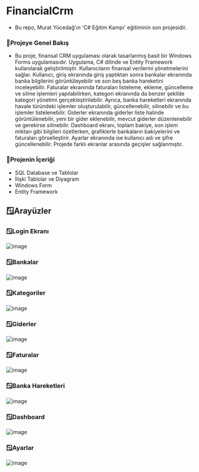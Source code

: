 # FinancialCrm
* Bu repo, Murat Yücedağ'ın 'C# Eğitim Kampı' eğitiminin son projesidir.
### 🚀Projeye Genel Bakış
* Bu proje, finansal CRM uygulaması olarak tasarlanmış basit bir Windows Forms uygulamasıdır. Uygulama, C# dilinde ve Entity Framework kullanılarak geliştirilmiştir. Kullanıcıların finansal verilerini yönetmelerini sağlar. Kullanıcı, giriş ekranında giriş yaptıktan sonra bankalar ekranında banka bilgilerini görüntüleyebilir ve son beş banka hareketini inceleyebilir. Faturalar ekranında faturaları listeleme, ekleme, güncelleme ve silme işlemleri yapılabilirken, kategori ekranında da benzer şekilde kategori yönetimi gerçekleştirilebilir. Ayrıca, banka hareketleri ekranında havale türündeki işlemler oluşturulabilir, güncellenebilir, silinebilir ve bu işlemler listelenebilir. Giderler ekranında giderler liste halinde görüntülenebilir, yeni bir gider eklenebilir, mevcut giderler düzenlenebilir ve gerekirse silinebilir. Dashboard ekranı, toplam bakiye, son işlem miktarı gibi bilgileri özetlerken, grafiklerle bankaların bakiyelerini ve faturaları görselleştirir. Ayarlar ekranında ise kullanıcı adı ve şifre güncellenebilir. Projede farklı ekranlar arasında geçişler sağlanmıştır.
### 🔎Projenin İçeriği
* SQL Database ve Tablolar
* İlişki Tablolar ve Diyagram
* Windows Form
* Entity Framework
## 🪟Arayüzler
### 🪟Login Ekranı
![image](https://github.com/user-attachments/assets/f20e498b-53ac-4f13-9132-a2b0bbb4211c)
### 🪟Bankalar
![image](https://github.com/user-attachments/assets/78ef05cb-8323-4b20-af23-2d5f248aed79)
### 🪟Kategoriler
![image](https://github.com/user-attachments/assets/b21fe9fa-bfb5-476e-bcf7-825c390ef9cb)
### 🪟Giderler
![image](https://github.com/user-attachments/assets/cbe8d8c4-2cc7-4835-9b5e-857bea7b6d20)
### 🪟Faturalar
![image](https://github.com/user-attachments/assets/bbdd4f6c-730c-4434-b411-48419e323cfe)
### 🪟Banka Hareketleri
![image](https://github.com/user-attachments/assets/b02f68c9-744c-4113-8f16-c04fbe97bf77)
### 🪟Dashboard
![image](https://github.com/user-attachments/assets/23bada80-80c6-4c21-97e6-efef35b18b40)
### 🪟Ayarlar
![image](https://github.com/user-attachments/assets/4a36db94-8a08-4b04-98a8-cadcceaf465c)
